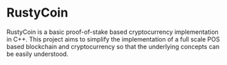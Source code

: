 # RustyCoin

RustyCoin is a basic proof-of-stake based cryptocurrency implementation in C++.
This project aims to simplify the implementation of a full scale POS based blockchain and cryptocurrency so that the underlying concepts can be easily understood.
